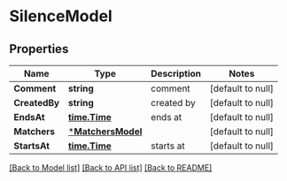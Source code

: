 # SilenceModel

## Properties
Name | Type | Description | Notes
------------ | ------------- | ------------- | -------------
**Comment** | **string** | comment | [default to null]
**CreatedBy** | **string** | created by | [default to null]
**EndsAt** | [**time.Time**](time.Time.md) | ends at | [default to null]
**Matchers** | [***MatchersModel**](matchers.md) |  | [default to null]
**StartsAt** | [**time.Time**](time.Time.md) | starts at | [default to null]

[[Back to Model list]](../README.md#documentation-for-models) [[Back to API list]](../README.md#documentation-for-api-endpoints) [[Back to README]](../README.md)



